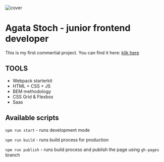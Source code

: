 ![cover](https://AgataS23.github.io/cover.png)

# Agata Stoch - junior frontend developer

This is my first commertial project. You can find it here: [klik here](http://home.agh.edu.pl/~pstoch/)

## TOOLS

- Webpack starterkit
- HTML + CSS + JS
- BEM methodology
- CSS Grid & Flexbox
- Saas

## Available scripts

`npm run start` - runs development mode

`npm run build` - runs build process for production

`npm run publish` - runs build process and publish the page using `gh-pages` branch
